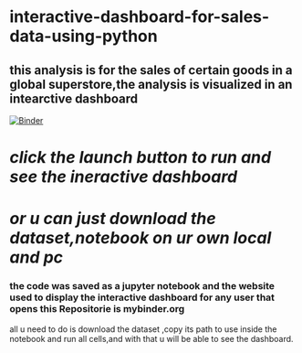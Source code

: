 # interactive-dashboard-for-sales-data-using-python
## this analysis is for the sales of certain goods in a global superstore,the analysis is visualized in an intearctive dashboard
[![Binder](https://mybinder.org/badge_logo.svg)](https://mybinder.org/v2/gh/asserxx/interactive-dashboard-for-sales-data-using-python/HEAD?urlpath=%2Fdoc%2Ftree%2Fdashboard_globalsuperstore.ipynb)
# *click the launch button to run and see the ineractive dashboard*
# *or u can just download the dataset,notebook on ur own local and pc*
### the code was saved as a jupyter notebook and the website used to display the interactive dashboard for any user that opens this Repositorie is mybinder.org
all u need to do is download the dataset ,copy its path to use inside the notebook and run all cells,and with that u will be able to see the dashboard.
